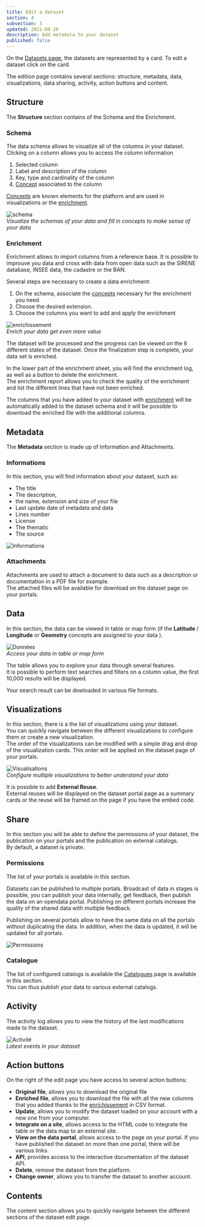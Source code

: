 ```yaml
---
title: Edit a dataset
section: 4
subsection: 3
updated: 2021-09-20
description: Add metadata to your dataset
published: false
---
```


On the [Datasets page](https://koumoul.com/s/data-fair/datasets), the datasets are represented by a card. To edit a dataset click on the card.  

The edition page contains several sections: structure, metadata, data, visualizations, data sharing, activity, action buttons and content.

## Structure

The **Structure** section contains of the Schema and the Enrichment.

### Schema


The data schema allows to visualize all of the columns in your dataset.  
Clicking on a column allows you to access the column information

1. Selected column
2. Label and description of the column
3. Key, type and cardinality of the column
4. [Concept](./user-guide/concept) associated to the column

<p>
</p>

[Concepts](./user-guide/concept) are known elements for the platform and are used in visualizations or the [enrichment](./user-guide/enrichment).

![schema](./images/user-guide/dataset-schema-edit.jpg)  
*Visualize the schemas of your data and fill in concepts to make sense of your data*  

### Enrichment  

Enrichment allows to import columns from a reference base. It is possible to improuve you data and cross with data from open data such as the SIRENE database, INSEE data, the cadastre or the BAN.

Several steps are necessary to create a data enrichment:

1. On the schema, associate the [concepts](./user-guide/concept) necessary for the enrichment you need.  
2. Choose the desired extension.  
3. Choose the columns you want to add and apply the enrichment

![enrichissement](./images/user-guide/dataset-enrichement.jpg)  
*Enrich your data get even more value*

The dataset will be processed and the progress can be viewed on the 6 different states of the dataset. Once the finalization step is complete, your data set is enriched.  

In the lower part of the enrichment sheet, you will find the enrichment log, as well as a button to delete the enrichment.  
The enrichment report allows you to check the quality of the enrichment and list the different lines that have not been enriched.

The columns that you have added to your dataset with [enrichment](./user-guide/enrichment) will be automatically added to the dataset schema and it will be possible to download the enriched file with the additional columns.

## Metadata
The **Metadata** section is made up of Information and Attachments.  

### Informations
In this section, you will find information about your dataset, such as:  

* The title
* The description,
* the name, extension and size of your file
* Last update date of metadata and data
* Lines number
* License
* The thematic
* The source

![Informations](./images/user-guide/dataset-informations.jpg)

### Attachments

Attachments are used to attach a document to data such as a description or documentation in a PDF file for example.  
The attached files will be available for download on the dataset page on your portals.

## Data

In this section, the data can be viewed in table or map form (if the **Latitude** / **Longitude** or **Geometry** concepts are assigned to your data ).  

![Données](./images/user-guide/dataset-donnees.jpg)  
*Access your data in table or map form*

The table allows you to explore your data through several features.  
It is possible to perform text searches and filters on a column value, the first 10,000 results will be displayed.

Your search result can be dowloaded in various file formats.  

## Visualizations

In this section, there is a the list of visualizations using your dataset.  
You can quickly navigate between the different visualizations to configure them or create a new visualization.  
The order of the visualizations can be modified with a simple drag and drop of the visualization cards. This order will be applied on the dataset page of your portals.

![Visualisations](./images/user-guide/dataset-visualisations-edit.jpg)  
*Configure multiple visualizations to better understand your data*

It is possible to add **External Reuse**.  
External reuses will be displayed on the dataset portal page as a summary cards or the reuse will be framed on the page if you have the embed code.

## Share

In this section you will be able to define the permissions of your dataset, the publication on your portals and the publication on external catalogs.  
By default, a dataset is private.

### Permissions

The list of your portals is available in this section.  

Datasets can be published to multiple portals. Broadcast of data in stages is possible, you can publish your data internally, get feedback, then publish the data on an opendata portal. Publishing on different portals increase the quality of the shared data with multiple feedback.  

Publishing on several portals allow to have the same data on all the portals without duplicating the data. In addition, when the data is updated, it will be updated for all portals.

![Permissions](./images/user-guide/dataset-partage.jpg)

### Catalogue

The list of configured catalogs is available the [Catalogues](./user-guide/catalogues) page is available in this section.  
You can thus publish your data to various external catalogs.

## Activity

The activity log allows you to view the history of the last modifications made to the dataset.  

![Activité](./images/user-guide/dataset-activity.jpg)  
*Latest events in your dataset*

## Action buttons

On the right of the edit page you have access to several action buttons:
* **Original file**, allows you to download the original file
* **Enriched file**, allows you to download the file with all the new columns that you added thanks to the [enrichissement](./user-guide/enrichment) in CSV format.
* **Update**, allows you to modify the dataset loaded on your account with a new one from your computer.
* **Integrate on a site**, allows access to the HTML code to integrate the table or the data map to an external site.
* **View on the data portal**, allows access to the page on your portal. If you have published the dataset on more than one portal, there will be various links.
* **API**, provides access to the interactive documentation of the dataset API.
* **Delete**, remove the dataset from the platform.
* **Change owner**, allows you to transfer the dataset to another account.

## Contents

The content section allows you to quickly navigate between the different sections of the dataset edit page.
